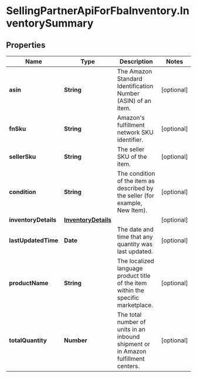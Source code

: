 # SellingPartnerApiForFbaInventory.InventorySummary

## Properties
Name | Type | Description | Notes
------------ | ------------- | ------------- | -------------
**asin** | **String** | The Amazon Standard Identification Number (ASIN) of an item. | [optional] 
**fnSku** | **String** | Amazon&#x27;s fulfillment network SKU identifier. | [optional] 
**sellerSku** | **String** | The seller SKU of the item. | [optional] 
**condition** | **String** | The condition of the item as described by the seller (for example, New Item). | [optional] 
**inventoryDetails** | [**InventoryDetails**](InventoryDetails.md) |  | [optional] 
**lastUpdatedTime** | **Date** | The date and time that any quantity was last updated. | [optional] 
**productName** | **String** | The localized language product title of the item within the specific marketplace. | [optional] 
**totalQuantity** | **Number** | The total number of units in an inbound shipment or in Amazon fulfillment centers. | [optional] 

